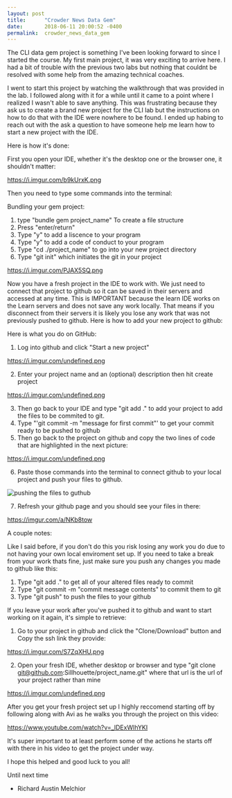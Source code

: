 ```yaml
---
layout: post
title:      "Crowder News Data Gem"
date:       2018-06-11 20:00:52 -0400
permalink:  crowder_news_data_gem
---
```



The CLI data gem project is something I've been looking forward to since I started the course. My first main project, it was very exciting to arrive here. I had a bit of trouble with the previous two labs but nothing that couldnt be resolved with some help from the amazing technical coaches. 

I went to start this project by watching the walkthrough that was provided in the lab. I followed along with it for a while until it came to a point where I realized I wasn't able to save anything. This was frustrating because they ask us to create a brand new project for the CLI lab but the instructions on how to do that with the IDE were nowhere to be found. I ended up habing to reach out with the ask a question to have someone help me learn how to start a new project with the IDE. 

Here is how it's done:

First you open your IDE, whether it's the desktop one or the browser one, it shouldn't matter: 

https://i.imgur.com/b9kUrxK.png

Then you need to type some commands into the terminal:

Bundling your gem project:
1. type "bundle gem project_name" To create a file structure
2. Press "enter/return"
3. Type "y" to add a liscence to your program
4. Type "y" to add a code of conduct to your program
5. Type "cd ./project_name" to go into your new project directory
6. Type "git init" which initiates the git in your project

https://i.imgur.com/PJAX5SQ.png

Now you have a fresh project in the IDE to work with. We just need to connect that project to github so it can be saved in their servers and accessed at any time. This is IMPORTANT because the learn IDE works on the Learn servers and does not save any work locally. That means if you disconnect from their servers it is likely you lose any work that was not previously pushed to github. Here is how to add your new project to github:

Here is what you do on GitHub:

1. Log into github and click "Start a new project"

https://i.imgur.com/undefined.png

2. Enter your project name and an (optional) description then hit create project

https://i.imgur.com/undefined.png

3. Then go back to your IDE and type "git add ." to add your project to add the files to be commited to git.
4. Type "'git commit -m "message for first commit"' to get your commit ready to be pushed to github
5. Then go back to the project on github and copy the two lines of code that are highlighted in the next picture:

https://i.imgur.com/undefined.png

6. Paste those commands into the terminal to connect github to your local project and push your files to github.

![pushing the files to guthub](https://i.imgur.com/WRy90KB.png)

7. Refresh your github page and you should see your files in there:

https://imgur.com/a/NKb8tow

A couple notes:

Like I said before, if you don't do this you risk losing any work you do due to not having your own local enviroment set up. If you need to take a break from your work thats fine, just make sure you push any changes you made to github like this:

1. Type "git add ." to get all of your altered files ready to commit
2. Type "git commit -m "commit message contents" to commit them to git
3. Type "git push" to push the files to your github

If you leave your work after you've pushed it to github and want to start working on it again, it's simple to retrieve:

1. Go to your project in github and click the "Clone/Download" button and Copy the ssh link they provide:

https://i.imgur.com/S7ZqXHU.png

2. Open your fresh IDE, whether desktop or browser and type "git clone git@github.com:Sillhouette/project_name.git" where that url is the url of your project rather than mine

https://i.imgur.com/undefined.png

After you get your fresh project set up I highly reccomend starting off by following along with Avi as he walks you through the project on this video:

https://www.youtube.com/watch?v=_lDExWIhYKI

It's super important to at least perform some of the actions he starts off with there in his video to get the project under way. 

I hope this helped and good luck to you all!

Until next time
- Richard Austin Melchior
